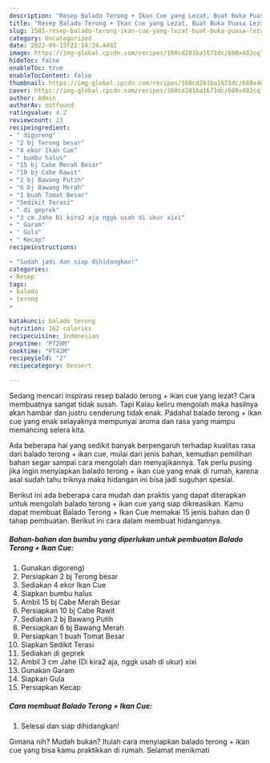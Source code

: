```yaml
---
description: "Resep Balado Terong + Ikan Cue yang Lezat, Buat Buka Puasa Lezat"
title: "Resep Balado Terong + Ikan Cue yang Lezat, Buat Buka Puasa Lezat"
slug: 1581-resep-balado-terong-ikan-cue-yang-lezat-buat-buka-puasa-lezat
category: Uncategorized
date: 2022-09-15T22:14:24.449Z
image: https://img-global.cpcdn.com/recipes/160cd281ba1671dc/680x482cq70/balado-terong-ikan-cue-foto-resep-utama.jpg
hideToc: false
enableToc: true
enableTocContent: false
thumbnail: https://img-global.cpcdn.com/recipes/160cd281ba1671dc/680x482cq70/balado-terong-ikan-cue-foto-resep-utama.jpg
cover: https://img-global.cpcdn.com/recipes/160cd281ba1671dc/680x482cq70/balado-terong-ikan-cue-foto-resep-utama.jpg
author: Admin
authorAv: notfound
ratingvalue: 4.2
reviewcount: 23
recipeingredient:
- " digoreng"
- "2 bj Terong besar"
- "4 ekor Ikan Cue"
- " bumbu halus"
- "15 bj Cabe Merah Besar"
- "10 bj Cabe Rawit"
- "2 bj Bawang Putih"
- "6 bj Bawang Merah"
- "1 buah Tomat Besar"
- "Sedikit Terasi"
- " di geprek"
- "3 cm Jahe Di kira2 aja nggk usah di ukur xixi"
- " Garam"
- " Gula"
- " Kecap"
recipeinstructions:

- "Sudah jadi dan siap dihidangkan!"
categories:
- Resep
tags:
- balado
- terong
- 

katakunci: balado terong  
nutrition: 162 calories
recipecuisine: Indonesian
preptime: "PT28M"
cooktime: "PT42M"
recipeyield: "2"
recipecategory: Dessert

---
```



Sedang mencari inspirasi resep balado terong + ikan cue yang lezat? Cara membuatnya sangat tidak susah. Tapi Kalau keliru mengolah maka hasilnya akan hambar dan justru cenderung tidak enak. Padahal balado terong + ikan cue yang enak selayaknya mempunyai aroma dan rasa yang mampu memancing selera kita.




Ada beberapa hal yang sedikit banyak berpengaruh terhadap kualitas rasa dari balado terong + ikan cue, mulai dari jenis bahan, kemudian pemilihan bahan segar sampai cara mengolah dan menyajikannya. Tak perlu pusing jika ingin menyiapkan balado terong + ikan cue yang enak di rumah, karena asal sudah tahu triknya maka hidangan ini bisa jadi suguhan spesial.


Berikut ini ada beberapa cara mudah dan praktis yang dapat diterapkan untuk mengolah balado terong + ikan cue yang siap dikreasikan. Kamu dapat membuat Balado Terong + Ikan Cue memakai 15 jenis bahan dan 0 tahap pembuatan. Berikut ini cara dalam membuat hidangannya.

<!--inarticleads1-->

##### Bahan-bahan dan bumbu yang diperlukan untuk pembuatan Balado Terong + Ikan Cue:

1. Gunakan  digoreng)
1. Persiapkan 2 bj Terong besar
1. Sediakan 4 ekor Ikan Cue
1. Siapkan  bumbu halus
1. Ambil 15 bj Cabe Merah Besar
1. Persiapkan 10 bj Cabe Rawit
1. Sediakan 2 bj Bawang Putih
1. Persiapkan 6 bj Bawang Merah
1. Persiapkan 1 buah Tomat Besar
1. Siapkan Sedikit Terasi
1. Sediakan  di geprek
1. Ambil 3 cm Jahe (Di kira2 aja, nggk usah di ukur) xixi
1. Gunakan  Garam
1. Siapkan  Gula
1. Persiapkan  Kecap




<!--inarticleads2-->

##### Cara membuat Balado Terong + Ikan Cue:


1. Selesai dan siap dihidangkan!



Gimana nih? Mudah bukan? Itulah cara menyiapkan balado terong + ikan cue yang bisa kamu praktikkan di rumah. Selamat menikmati
